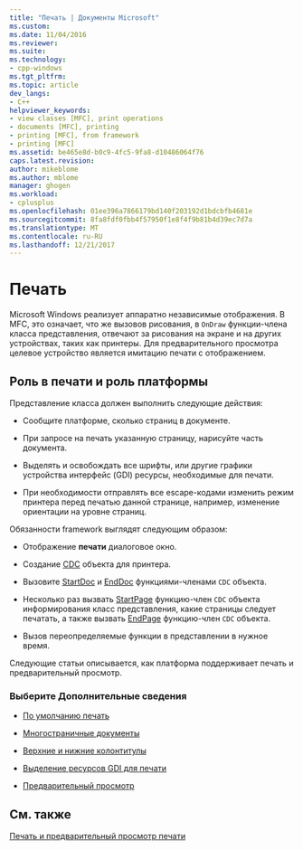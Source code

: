 ```yaml
---
title: "Печать | Документы Microsoft"
ms.custom: 
ms.date: 11/04/2016
ms.reviewer: 
ms.suite: 
ms.technology:
- cpp-windows
ms.tgt_pltfrm: 
ms.topic: article
dev_langs:
- C++
helpviewer_keywords:
- view classes [MFC], print operations
- documents [MFC], printing
- printing [MFC], from framework
- printing [MFC]
ms.assetid: be465e8d-b0c9-4fc5-9fa8-d10486064f76
caps.latest.revision: 
author: mikeblome
ms.author: mblome
manager: ghogen
ms.workload:
- cplusplus
ms.openlocfilehash: 01ee396a7866179bd140f203192d1bdcbfb4681e
ms.sourcegitcommit: 8fa8fdf0fbb4f57950f1e8f4f9b81b4d39ec7d7a
ms.translationtype: MT
ms.contentlocale: ru-RU
ms.lasthandoff: 12/21/2017
---
```

# <a name="printing"></a>Печать
Microsoft Windows реализует аппаратно независимые отображения. В MFC, это означает, что же вызовов рисования, в `OnDraw` функции-члена класса представления, отвечают за рисования на экране и на других устройствах, таких как принтеры. Для предварительного просмотра целевое устройство является имитацию печати с отображением.  
  
##  <a name="_core_your_role_in_printing_vs.._the_framework.92.s_role"></a>Роль в печати и роль платформы  
 Представление класса должен выполнить следующие действия:  
  
-   Сообщите платформе, сколько страниц в документе.  
  
-   При запросе на печать указанную страницу, нарисуйте часть документа.  
  
-   Выделять и освобождать все шрифты, или другие графики устройства интерфейс (GDI) ресурсы, необходимые для печати.  
  
-   При необходимости отправлять все escape-кодами изменить режим принтера перед печатью данной странице, например, изменение ориентации на уровне страниц.  
  
 Обязанности framework выглядят следующим образом:  
  
-   Отображение **печати** диалоговое окно.  
  
-   Создание [CDC](../mfc/reference/cdc-class.md) объекта для принтера.  
  
-   Вызовите [StartDoc](../mfc/reference/cdc-class.md#startdoc) и [EndDoc](../mfc/reference/cdc-class.md#enddoc) функциями-членами `CDC` объекта.  
  
-   Несколько раз вызвать [StartPage](../mfc/reference/cdc-class.md#startpage) функцию-член `CDC` объекта информирования класс представления, какие страницы следует печатать, а также вызвать [EndPage](../mfc/reference/cdc-class.md#endpage) функцию-член `CDC` объекта.  
  
-   Вызов переопределяемые функции в представлении в нужное время.  
  
 Следующие статьи описывается, как платформа поддерживает печать и предварительный просмотр.  
  
### <a name="what-do-you-want-to-know-more-about"></a>Выберите Дополнительные сведения  
  
-   [По умолчанию печать](../mfc/how-default-printing-is-done.md)  
  
-   [Многостраничные документы](../mfc/multipage-documents.md)  
  
-   [Верхние и нижние колонтитулы](../mfc/headers-and-footers.md)  
  
-   [Выделение ресурсов GDI для печати](../mfc/allocating-gdi-resources.md)  
  
-   [Предварительный просмотр](../mfc/print-preview-architecture.md)  
  
## <a name="see-also"></a>См. также  
 [Печать и предварительный просмотр печати](../mfc/printing-and-print-preview.md)


